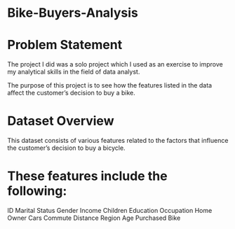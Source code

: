 # Bike-Buyers-Analysis

# Problem Statement

The project I did was a solo project which I used as an exercise to improve my analytical skills in the field of data analyst.

The purpose of this project is to see how the features listed in the data affect the customer’s decision to buy a bike.

# Dataset Overview

This dataset consists of various features related to the factors that influence the customer’s decision to buy a bicycle.

# These features include the following:

ID
Marital Status
Gender
Income
Children
Education
Occupation
Home Owner
Cars
Commute Distance
Region
Age
Purchased Bike
